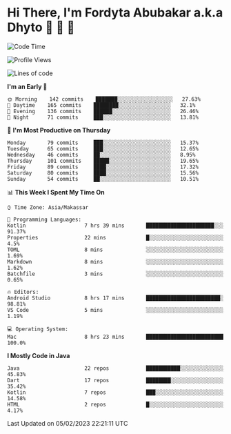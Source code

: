 # Hi There, I'm Fordyta Abubakar a.k.a Dhyto 👋 👋 👋 

<!--
**DhytoDev/dhytodev** is a ✨ _special_ ✨ repository because its `README.md` (this file) appears on your GitHub profile.

Here are some ideas to get you started:

- 🔭 I’m currently working on ...
- 🌱 I’m currently learning ...
- 👯 I’m looking to collaborate on ...
- 🤔 I’m looking for help with ...
- 💬 Ask me about ...
- 📫 How to reach me: ...
- 😄 Pronouns: ...
- ⚡ Fun fact: ...
-->

<!--START_SECTION:waka-->
![Code Time](http://img.shields.io/badge/Code%20Time-1%2C899%20hrs%2056%20mins-blue)

![Profile Views](http://img.shields.io/badge/Profile%20Views-1-blue)

![Lines of code](https://img.shields.io/badge/From%20Hello%20World%20I%27ve%20Written-135%20Thousand%20lines%20of%20code-blue)

**I'm an Early 🐤** 

```text
🌞 Morning    142 commits    ███████░░░░░░░░░░░░░░░░░░   27.63% 
🌆 Daytime    165 commits    ████████░░░░░░░░░░░░░░░░░   32.1% 
🌃 Evening    136 commits    ██████░░░░░░░░░░░░░░░░░░░   26.46% 
🌙 Night      71 commits     ███░░░░░░░░░░░░░░░░░░░░░░   13.81%

```
📅 **I'm Most Productive on Thursday** 

```text
Monday       79 commits     ███░░░░░░░░░░░░░░░░░░░░░░   15.37% 
Tuesday      65 commits     ███░░░░░░░░░░░░░░░░░░░░░░   12.65% 
Wednesday    46 commits     ██░░░░░░░░░░░░░░░░░░░░░░░   8.95% 
Thursday     101 commits    █████░░░░░░░░░░░░░░░░░░░░   19.65% 
Friday       89 commits     ████░░░░░░░░░░░░░░░░░░░░░   17.32% 
Saturday     80 commits     ████░░░░░░░░░░░░░░░░░░░░░   15.56% 
Sunday       54 commits     ██░░░░░░░░░░░░░░░░░░░░░░░   10.51%

```


📊 **This Week I Spent My Time On** 

```text
⌚︎ Time Zone: Asia/Makassar

💬 Programming Languages: 
Kotlin                   7 hrs 39 mins       ██████████████████████░░░   91.37% 
Properties               22 mins             █░░░░░░░░░░░░░░░░░░░░░░░░   4.5% 
TOML                     8 mins              ░░░░░░░░░░░░░░░░░░░░░░░░░   1.69% 
Markdown                 8 mins              ░░░░░░░░░░░░░░░░░░░░░░░░░   1.62% 
Batchfile                3 mins              ░░░░░░░░░░░░░░░░░░░░░░░░░   0.65%

🔥 Editors: 
Android Studio           8 hrs 17 mins       ████████████████████████░   98.81% 
VS Code                  5 mins              ░░░░░░░░░░░░░░░░░░░░░░░░░   1.19%

💻 Operating System: 
Mac                      8 hrs 23 mins       █████████████████████████   100.0%

```

**I Mostly Code in Java** 

```text
Java                     22 repos            ███████████░░░░░░░░░░░░░░   45.83% 
Dart                     17 repos            ████████░░░░░░░░░░░░░░░░░   35.42% 
Kotlin                   7 repos             ███░░░░░░░░░░░░░░░░░░░░░░   14.58% 
HTML                     2 repos             █░░░░░░░░░░░░░░░░░░░░░░░░   4.17%

```



 Last Updated on 05/02/2023 22:21:11 UTC
<!--END_SECTION:waka-->
